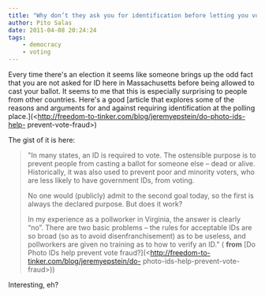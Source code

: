 ```yaml
---
title: "Why don’t they ask you for identification before letting you vote?"
author: Pito Salas
date: 2011-04-08 20:24:24
tags:
    - democracy
    - voting
---
```



Every time there's an election it seems like someone brings up the odd fact
that you are not asked for ID here in Massachusetts before being allowed to
cast your ballot. It seems to me that this is especially surprising to people
from other countries. Here's a good [article that explores some of the reasons
and arguments for and against requiring identification at the polling
place.](<http://freedom-to-tinker.com/blog/jeremyepstein/do-photo-ids-help-
prevent-vote-fraud>)

The gist of it is here:

> "In many states, an ID is required to vote. The ostensible purpose is to
> prevent people from casting a ballot for someone else – dead or alive.
> Historically, it was also used to prevent poor and minority voters, who are
> less likely to have government IDs, from voting.
>
> No one would (publicly) admit to the second goal today, so the first is
> always the declared purpose. But does it work?
>
> In my experience as a pollworker in Virginia, the answer is clearly “no”.
> There are two basic problems – the rules for acceptable IDs are so broad (so
> as to avoid disenfranchisement) as to be useless, and pollworkers are given
> no training as to how to verify an ID." ( **from** [Do Photo IDs help
> prevent vote fraud?](<http://freedom-to-tinker.com/blog/jeremyepstein/do-
> photo-ids-help-prevent-vote-fraud>))

Interesting, eh?



